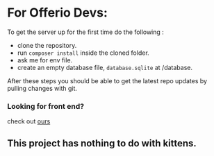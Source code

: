 # For Offerio Devs:
To get the server up for the first time do the following :
- clone the repository.
- run ``composer install`` inside the cloned folder.
- ask me for env file.
- create an empty database file, ``database.sqlite`` at /database.

After these steps you should be able to get the latest repo updates by pulling changes with git.

### Looking for front end?
check out [ours](https://github.com/tarook0/Front_Flutter)

## This project has nothing to do with kittens.